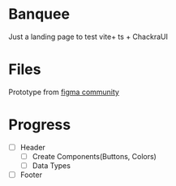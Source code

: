 # Banquee

Just a landing page to test vite+ ts + ChackraUI


# Files

Prototype from [figma community](https://www.figma.com/community/file/1151590403301615327)

# Progress
- [ ] Header
  - [ ] Create Components(Buttons, Colors)
  - [ ] Data Types
- [ ] Footer